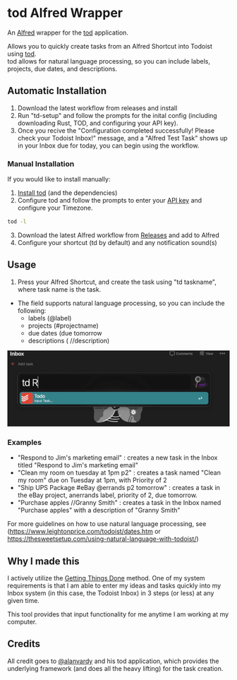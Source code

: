 # tod Alfred Wrapper

An [Alfred](https://www.alfredapp.com/) wrapper for the [tod](https://github.com/alanvardy/tod) application.

Allows you to quickly create tasks from an Alfred Shortcut into Todoist using [tod](https://github.com/alanvardy/tod).  
tod allows for natural language processing, so you can include labels, projects, due dates, and descriptions.

## Automatic Installation

1) Download the latest workflow from releases and install
2) Run "td-setup" and follow the prompts for the inital config (including downloading Rust, TOD, and configuring your API key).
3) Once you recive the "Configuration completed successfully! Please check your Todoist Inbox!" message, and a "Alfred Test Task" shows up in your Inbox due for today, you can begin using the workflow.

### Manual Installation

If you would like to install manually:
1) [Install tod](https://github.com/alanvardy/tod) (and the dependencies)
2) Configure tod and follow the prompts to enter your [API key](https://todoist.com/app/settings/integrations) and configure your Timezone.
```bash
tod -l
```
3) Download the latest Alfred workflow from [Releases](https://github.com/stacksjb/AlfredTodWorkflow/releases) and add to Alfred
4) Configure your shortcut (td by default) and any notification sound(s)

## Usage

1) Press your Alfred Shortcut, and create the task using "td taskname", where task name is the task.  
* The field supports natural language processing, so you can include the following:
  * labels (@label)
  * projects (#projectname)
  * due dates (due tomorrow
  * descriptions ( //description)


![alfredtod](alfredtodwrapper.gif)

### Examples
* "Respond to Jim's marketing email" : creates a new task in the Inbox titled "Respond to Jim's marketing email"
* "Clean my room on tuesday at 1pm p2" : creates a task named "Clean my room" due on Tuesday at 1pm, with Priority of 2
* "Ship UPS Package #eBay @errands p2 tomorrow" : creates a task in the eBay project, anerrands label, priority of 2, due tomorrow.
* "Purchase apples //Granny Smith" : creates a task in the Inbox named "Purchase apples" with a description of "Granny Smith"

For more guidelines on how to use natural language processing, see (https://www.leightonprice.com/todoist/dates.htm or https://thesweetsetup.com/using-natural-language-with-todoist/)

## Why I made this

I actively utilize the [Getting Things Done](https://en.wikipedia.org/wiki/Getting_Things_Done) method. One of my system requirements is that I am able to enter my ideas and tasks quickly into my Inbox system (in this case, the Todoist Inbox) in 3 steps (or less) at any given time.

This tool provides that input functionality for me anytime I am working at my computer.

## Credits

All credit goes to [@alanvardy](https://github.com/alanvardy/tod) and his tod application, which provides the underlying framework (and does all the heavy lifting) for the task creation.
